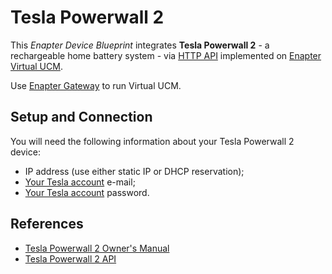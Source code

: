 # Tesla Powerwall 2

This _Enapter Device Blueprint_ integrates **Tesla Powerwall 2** - a rechargeable home battery system - via [HTTP API](https://developers.enapter.com/docs/reference/vucm/http) implemented on [Enapter Virtual UCM](https://handbook.enapter.com/software/software.html#%F0%9F%92%8E-virtual-ucm).

Use [Enapter Gateway](https://handbook.enapter.com/software/gateway/2.0.0/setup/) to run Virtual UCM.

## Setup and Connection

You will need the following information about your Tesla Powerwall 2 device:

- IP address (use either static IP or DHCP reservation);
- [Your Tesla account](https://www.tesla.com/teslaaccount) e-mail;
- [Your Tesla account](https://www.tesla.com/teslaaccount) password.

## References

- [Tesla Powerwall 2 Owner's Manual](https://tesla-cdn.thron.com/delivery/public/document/tesla/94bd53b8-9297-40ad-b190-b97d0abcb520/bvlatuR/WEB/powerwall-2-ac-owners-manual-en-na)
- [Tesla Powerwall 2 API](https://github.com/vloschiavo/powerwall2)
